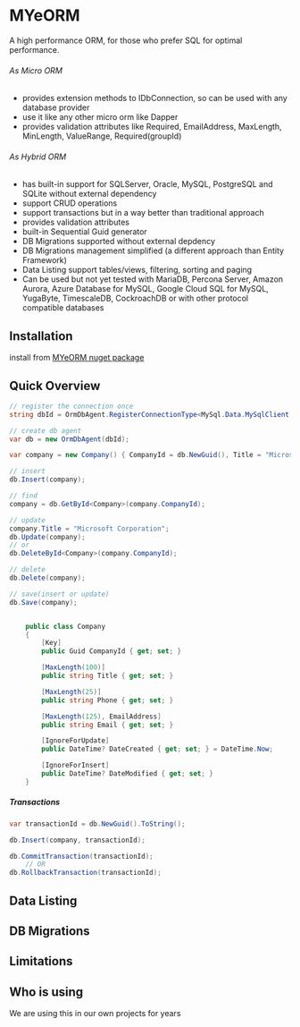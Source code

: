# MYeORM
A high performance ORM, for those who prefer SQL for optimal performance.

###### As Micro ORM
* provides extension methods to IDbConnection, so can be used with any database provider
* use it like any other micro orm like Dapper
* provides validation attributes like Required, EmailAddress, MaxLength, MinLength, ValueRange, Required(groupId)

###### As Hybrid ORM
* has built-in support for SQLServer, Oracle, MySQL, PostgreSQL and SQLite without external dependency
* support CRUD operations
* support transactions but in a way better than traditional approach
* provides validation attributes
* built-in Sequential Guid generator
* DB Migrations supported without external depdency
* DB Migrations management simplified (a different approach than Entity Framework)
* Data Listing support tables/views, filtering, sorting and paging
* Can be used but not yet tested with MariaDB, Percona Server, Amazon Aurora, Azure Database for MySQL, Google Cloud SQL for MySQL, YugaByte, TimescaleDB, CockroachDB or with other protocol compatible databases


## Installation
install from [MYeORM nuget package](https://www.nuget.org/packages/MYeORM/)

## Quick Overview

````c#
// register the connection once
string dbId = OrmDbAgent.RegisterConnectionType<MySql.Data.MySqlClient.MySqlConnection>("Server=192.168.75.150;Port=3306;Database=OrmSampleDb;User Id=root;Password=****;SslMode=None;");

// create db agent
var db = new OrmDbAgent(dbId);

var company = new Company() { CompanyId = db.NewGuid(), Title = "Microsoft", Phone = "", Email = "example@microsoft.com" };

// insert
db.Insert(company);

// find
company = db.GetById<Company>(company.CompanyId);

// update
company.Title = "Microsoft Corporation";
db.Update(company);
// or
db.DeleteById<Company>(company.CompanyId);

// delete
db.Delete(company);

// save(insert or update)
db.Save(company);


    public class Company
    {
        [Key]
        public Guid CompanyId { get; set; }

        [MaxLength(100)]
        public string Title { get; set; }

        [MaxLength(25)]
        public string Phone { get; set; }

        [MaxLength(125), EmailAddress]
        public string Email { get; set; }

        [IgnoreForUpdate]
        public DateTime? DateCreated { get; set; } = DateTime.Now;

        [IgnoreForInsert]
        public DateTime? DateModified { get; set; }
    }
````
##### Transactions
````C#
var transactionId = db.NewGuid().ToString();

db.Insert(company, transactionId);

db.CommitTransaction(transactionId);
    // OR
db.RollbackTransaction(transactionId);
````


## Data Listing

## DB Migrations

## Limitations

## Who is using
We are using this in our own projects for years
